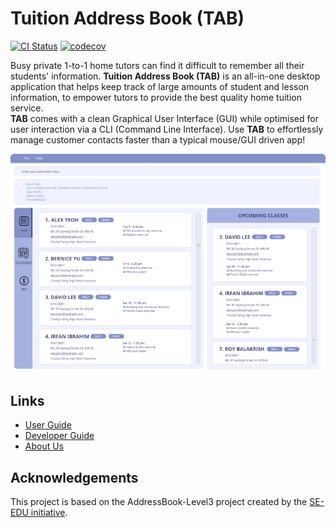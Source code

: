 # Tuition Address Book (TAB)

[![CI Status](https://github.com/AY2122S1-CS2103T-F13-3/tp/workflows/Java%20CI/badge.svg)](https://github.com/AY2122S1-CS2103T-F13-3/tp/actions)
[![codecov](https://codecov.io/gh/AY2122S1-CS2103T-F13-3/tp/branch/master/graph/badge.svg?token=ZHYAC5NIS7)](https://codecov.io/gh/AY2122S1-CS2103T-F13-3/tp)

Busy private 1-to-1 home tutors can find it difficult to remember all their students' information.
**Tuition Address Book (TAB)** is an all-in-one desktop application that helps keep track of large amounts of student and lesson information, to empower tutors to provide the best quality home tuition service.<br>
**TAB** comes with a clean Graphical User Interface (GUI) while optimised for user interaction via a CLI (Command Line Interface). Use **TAB** to effortlessly manage customer contacts faster than a typical mouse/GUI driven app!

![Ui](docs/images/Ui.png)

## Links

- [User Guide](https://ay2122s1-cs2103t-f13-3.github.io/tp/UserGuide.html)
- [Developer Guide](https://ay2122s1-cs2103t-f13-3.github.io/tp/DeveloperGuide.html)
- [About Us](https://ay2122s1-cs2103t-f13-3.github.io/tp/AboutUs.html)

## Acknowledgements

This project is based on the AddressBook-Level3 project created by the [SE-EDU initiative](https://se-education.org).
